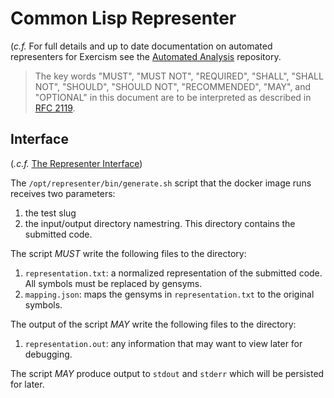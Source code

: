# Common Lisp Representer

(_c.f._ For full details and up to date documentation on automated representers for Exercism see the [Automated Analysis][automated-analysis] repository.

> The key words "MUST", "MUST NOT", "REQUIRED", "SHALL", "SHALL NOT", "SHOULD", "SHOULD NOT", "RECOMMENDED", "MAY", and "OPTIONAL" in this document are to be interpreted as described in [RFC 2119][rfc-2119].


## Interface

(_.c.f._ [The Representer Interface][automated-analysis-representer-interface])

The `/opt/representer/bin/generate.sh` script that the docker image runs receives two parameters:

1. the test slug
2. the input/output directory namestring. This directory contains the submitted code.


The script *MUST* write the following files to the directory:

1. `representation.txt`: a normalized representation of the submitted code. All symbols must be replaced by gensyms.
2. `mapping.json`: maps the gensyms in `representation.txt` to the original symbols.

The output of the script *MAY* write the following files to the directory:

1. `representation.out`: any information that may want to view later for debugging.

The script *MAY* produce output to `stdout` and `stderr` which will be persisted for later.


[automated-analysis]: https://github.com/exercism/automated-analysis/
[automated-analysis-representer-interface]: https://github.com/exercism/automated-analysis/blob/master/docs/representers/interface.md
[rfc-2119]: https://www.ietf.org/rfc/rfc2119.txt

